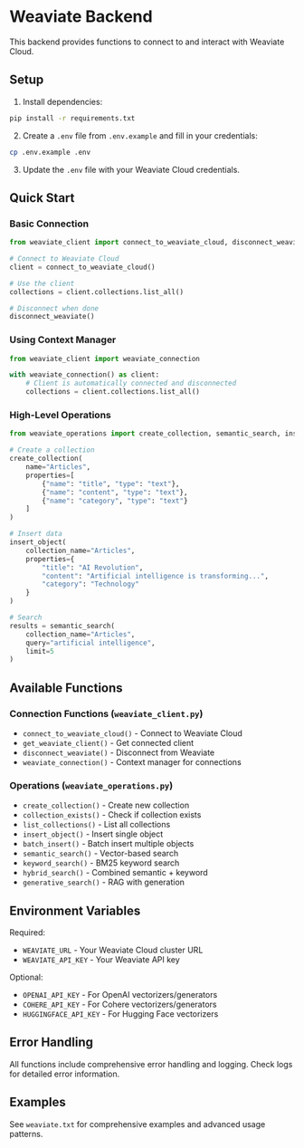 # Weaviate Backend

This backend provides functions to connect to and interact with Weaviate Cloud.

## Setup

1. Install dependencies:
```bash
pip install -r requirements.txt
```

2. Create a `.env` file from `.env.example` and fill in your credentials:
```bash
cp .env.example .env
```

3. Update the `.env` file with your Weaviate Cloud credentials.

## Quick Start

### Basic Connection

```python
from weaviate_client import connect_to_weaviate_cloud, disconnect_weaviate

# Connect to Weaviate Cloud
client = connect_to_weaviate_cloud()

# Use the client
collections = client.collections.list_all()

# Disconnect when done
disconnect_weaviate()
```

### Using Context Manager

```python
from weaviate_client import weaviate_connection

with weaviate_connection() as client:
    # Client is automatically connected and disconnected
    collections = client.collections.list_all()
```

### High-Level Operations

```python
from weaviate_operations import create_collection, semantic_search, insert_object

# Create a collection
create_collection(
    name="Articles",
    properties=[
        {"name": "title", "type": "text"},
        {"name": "content", "type": "text"},
        {"name": "category", "type": "text"}
    ]
)

# Insert data
insert_object(
    collection_name="Articles",
    properties={
        "title": "AI Revolution",
        "content": "Artificial intelligence is transforming...",
        "category": "Technology"
    }
)

# Search
results = semantic_search(
    collection_name="Articles",
    query="artificial intelligence",
    limit=5
)
```

## Available Functions

### Connection Functions (`weaviate_client.py`)
- `connect_to_weaviate_cloud()` - Connect to Weaviate Cloud
- `get_weaviate_client()` - Get connected client
- `disconnect_weaviate()` - Disconnect from Weaviate
- `weaviate_connection()` - Context manager for connections

### Operations (`weaviate_operations.py`)
- `create_collection()` - Create new collection
- `collection_exists()` - Check if collection exists
- `list_collections()` - List all collections
- `insert_object()` - Insert single object
- `batch_insert()` - Batch insert multiple objects
- `semantic_search()` - Vector-based search
- `keyword_search()` - BM25 keyword search
- `hybrid_search()` - Combined semantic + keyword
- `generative_search()` - RAG with generation

## Environment Variables

Required:
- `WEAVIATE_URL` - Your Weaviate Cloud cluster URL
- `WEAVIATE_API_KEY` - Your Weaviate API key

Optional:
- `OPENAI_API_KEY` - For OpenAI vectorizers/generators
- `COHERE_API_KEY` - For Cohere vectorizers/generators
- `HUGGINGFACE_API_KEY` - For Hugging Face vectorizers

## Error Handling

All functions include comprehensive error handling and logging. Check logs for detailed error information.

## Examples

See `weaviate.txt` for comprehensive examples and advanced usage patterns. 